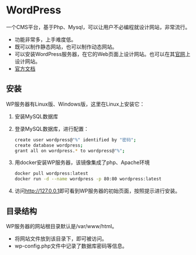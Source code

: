 # WordPress

一个CMS平台，基于Php、Mysql，可以让用户不必编程就设计网站，非常流行。
- 功能非常多，上手难度低。
- 既可以制作静态网站，也可以制作动态网站。
- 可以安装WordPress服务器，在它的Web页面上设计网站。也可以在其[官网](https://wordpress.com)上设计网站。
- [官方文档](https://codex.wordpress.org/zh-cn:Main_Page)

## 安装

WP服务器有Linux版、Windows版，这里在Linux上安装它：
1. 安装MySQL数据库
2. 登录MySQL数据库，进行配置：

    ```bash
    create user wordpress@"%" identified by "密码";
    create database wordpress;
    grant all on wordpress.* to wordpress@"%";
    ```

3. 用docker安装WP服务器，该镜像集成了php、Apache环境

    ```bash
    docker pull wordpress:latest
    docker run -d --name wordpress -p 80:80 wordpress:latest
    ```

4. 访问<http://127.0.0.1>即可看到WP服务器的初始页面，按照提示进行安装。

## 目录结构

WP服务器的网站根目录默认是/var/www/html。
- 将网站文件放到该目录下，即可被访问。
- wp-config.php文件中记录了数据库密码等信息。

